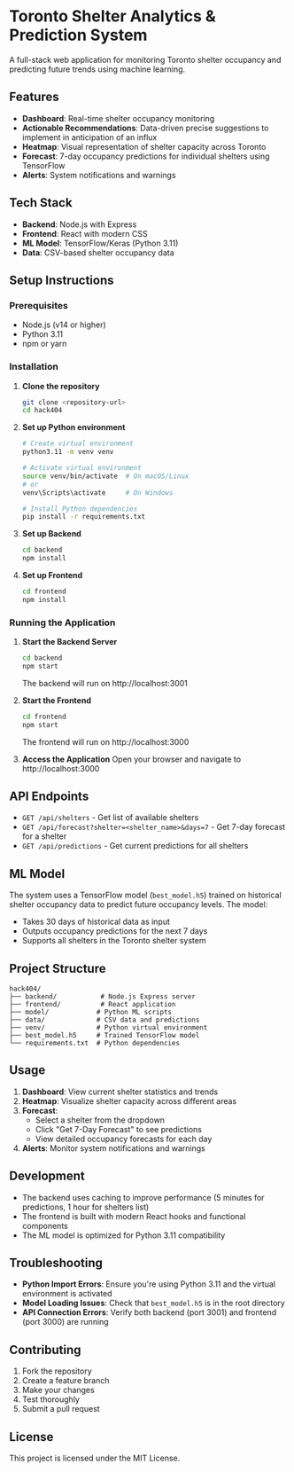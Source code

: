 # Toronto Shelter Analytics & Prediction System

A full-stack web application for monitoring Toronto shelter occupancy and predicting future trends using machine learning.

## Features

- **Dashboard**: Real-time shelter occupancy monitoring
- **Actionable Recommendations**: Data-driven precise suggestions to implement in anticipation of an influx
- **Heatmap**: Visual representation of shelter capacity across Toronto
- **Forecast**: 7-day occupancy predictions for individual shelters using TensorFlow
- **Alerts**: System notifications and warnings

## Tech Stack

- **Backend**: Node.js with Express
- **Frontend**: React with modern CSS
- **ML Model**: TensorFlow/Keras (Python 3.11)
- **Data**: CSV-based shelter occupancy data

## Setup Instructions

### Prerequisites

- Node.js (v14 or higher)
- Python 3.11
- npm or yarn

### Installation

1. **Clone the repository**
   ```bash
   git clone <repository-url>
   cd hack404
   ```

2. **Set up Python environment**
   ```bash
   # Create virtual environment
   python3.11 -m venv venv
   
   # Activate virtual environment
   source venv/bin/activate  # On macOS/Linux
   # or
   venv\Scripts\activate     # On Windows
   
   # Install Python dependencies
   pip install -r requirements.txt
   ```

3. **Set up Backend**
   ```bash
   cd backend
   npm install
   ```

4. **Set up Frontend**
   ```bash
   cd frontend
   npm install
   ```

### Running the Application

1. **Start the Backend Server**
   ```bash
   cd backend
   npm start
   ```
   The backend will run on http://localhost:3001

2. **Start the Frontend**
   ```bash
   cd frontend
   npm start
   ```
   The frontend will run on http://localhost:3000

3. **Access the Application**
   Open your browser and navigate to http://localhost:3000

## API Endpoints

- `GET /api/shelters` - Get list of available shelters
- `GET /api/forecast?shelter=<shelter_name>&days=7` - Get 7-day forecast for a shelter
- `GET /api/predictions` - Get current predictions for all shelters

## ML Model

The system uses a TensorFlow model (`best_model.h5`) trained on historical shelter occupancy data to predict future occupancy levels. The model:

- Takes 30 days of historical data as input
- Outputs occupancy predictions for the next 7 days
- Supports all shelters in the Toronto shelter system

## Project Structure

```
hack404/
├── backend/           # Node.js Express server
├── frontend/          # React application
├── model/            # Python ML scripts
├── data/             # CSV data and predictions
├── venv/             # Python virtual environment
├── best_model.h5     # Trained TensorFlow model
└── requirements.txt  # Python dependencies
```

## Usage

1. **Dashboard**: View current shelter statistics and trends
2. **Heatmap**: Visualize shelter capacity across different areas
3. **Forecast**: 
   - Select a shelter from the dropdown
   - Click "Get 7-Day Forecast" to see predictions
   - View detailed occupancy forecasts for each day
4. **Alerts**: Monitor system notifications and warnings

## Development

- The backend uses caching to improve performance (5 minutes for predictions, 1 hour for shelters list)
- The frontend is built with modern React hooks and functional components
- The ML model is optimized for Python 3.11 compatibility

## Troubleshooting

- **Python Import Errors**: Ensure you're using Python 3.11 and the virtual environment is activated
- **Model Loading Issues**: Check that `best_model.h5` is in the root directory
- **API Connection Errors**: Verify both backend (port 3001) and frontend (port 3000) are running

## Contributing

1. Fork the repository
2. Create a feature branch
3. Make your changes
4. Test thoroughly
5. Submit a pull request

## License

This project is licensed under the MIT License. 
